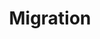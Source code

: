 ---
layout: docs
title: Migration
description: ""
toc: true
group: getting-started
menu:
  docs:    
---